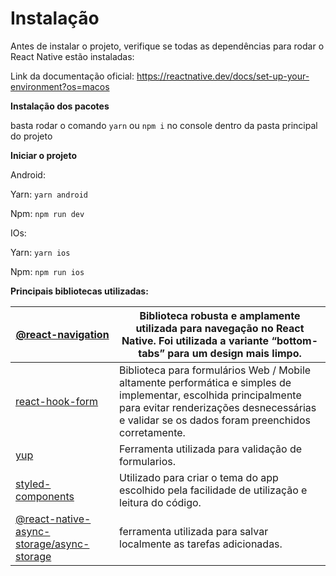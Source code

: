 # Instalação

Antes de instalar o projeto, verifique se todas as dependências para rodar o React Native estão instaladas:

Link da documentação oficial: https://reactnative.dev/docs/set-up-your-environment?os=macos

**Instalação dos pacotes**

basta rodar o comando `yarn` ou `npm i` no console dentro da pasta principal do projeto

**Iniciar o projeto**

Android:

Yarn: `yarn android`

Npm: `npm run dev`

IOs:

Yarn: `yarn ios`

Npm: `npm run ios`

**Principais bibliotecas utilizadas:**

| [@react-navigation](https://reactnavigation.org/)                                                                                           | Biblioteca robusta e amplamente utilizada para navegação no React Native. Foi utilizada a variante “bottom-tabs” para um design mais limpo.                                                                       |
| ------------------------------------------------------------------------------------------------------------------------------------------- | ----------------------------------------------------------------------------------------------------------------------------------------------------------------------------------------------------------------- |
| [react-hook-form](https://www.react-hook-form.com/)                                                                                         | Biblioteca para formulários Web / Mobile altamente performática e simples de implementar, escolhida principalmente para evitar renderizações desnecessárias e validar se os dados foram preenchidos corretamente. |
| [yup](https://github.com/jquense/yup)                                                                                                       | Ferramenta utilizada para validação de formularios.                                                                                                                                                               |
| [styled-components](https://styled-components.com/)                                                                                         | Utilizado para criar o tema do app escolhido pela facilidade de utilização e leitura do código.                                                                                                                   |
| [@react-native-async-storage/async-storage](https://github.com/react-native-async-storage/async-storage/tree/main/packages/default-storage) | ferramenta utilizada para salvar localmente as tarefas adicionadas.                                                                                                                                               |
